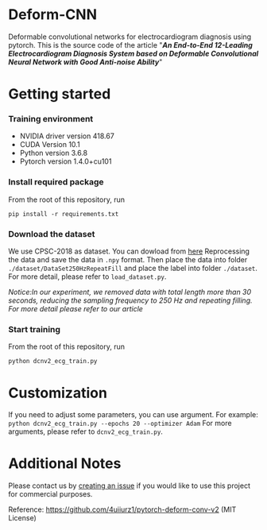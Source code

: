 # Deform-CNN
Deformable convolutional networks for electrocardiogram diagnosis using pytorch. 
This is the source code of the article "***An End-to-End 12-Leading Electrocardiogram Diagnosis System based on Deformable Convolutional Neural Network with Good Anti-noise Ability***"

# Getting started
### Training environment
+ NVIDIA driver version 418.67
+ CUDA Version 10.1
+ Python version 3.6.8
+ Pytorch version 1.4.0+cu101

### Install required package
From the root of this repository, run

```pip install -r requirements.txt```

### Download the dataset
We use  CPSC-2018 as dataset. You can dowload from [here](http://2018.icbeb.org/Challenge.html)
Reprocessing the data and save the data in `.npy` format. Then place the data into folder `./dataset/DataSet250HzRepeatFill` and place the label into folder `./dataset`. For more detail, please refer to `load_dataset.py`.

*Notice:In our experiment, we removed data with total length more than 30 seconds, reducing the sampling frequency to 250 Hz and repeating filling. For more detail please refer to our article*

### Start training
From the root of this repository, run

```python dcnv2_ecg_train.py```

# Customization
If you need to adjust some parameters, you can use argument. For example:
```python dcnv2_ecg_train.py --epochs 20 --optimizer Adam```
For more arguments, please refer to `dcnv2_ecg_train.py`.

# Additional Notes
Please contact us by [creating an issue](https://github.com/HeartbeatAI/Deform-CNN/issues/new/choose) if you would like to use this project for commercial purposes.

Reference:
https://github.com/4uiiurz1/pytorch-deform-conv-v2 (MIT License)

